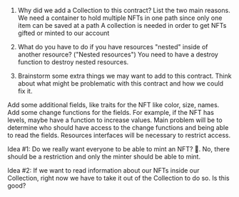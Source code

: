 1. Why did we add a Collection to this contract? List the two main reasons.
We need a container to hold multiple NFTs in one path since only one item can be saved at a path
A collection is needed in order to get NFTs gifted or minted to our account

2. What do you have to do if you have resources "nested" inside of another resource? ("Nested resources")
You need to have a destroy function to destroy nested resources.

3. Brainstorm some extra things we may want to add to this contract. Think about what might be problematic with this contract and how we could fix it.

Add some additional fields, like traits for the NFT like color, size, names.
Add some change functions for the fields. For example, if the NFT has levels, maybe have a function to increase values.
Main problem will be to determine who should have access to the change functions and being able to read the fields. Resources interfaces will be necessary to restrict access.

Idea #1: Do we really want everyone to be able to mint an NFT? 🤔. No, there should be a restriction and only the minter should be able to mint.

Idea #2: If we want to read information about our NFTs inside our Collection, right now we have to take it out of the Collection to do so. Is this good?
